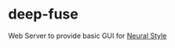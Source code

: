 # deep-fuse

Web Server to provide basic GUI for [Neural Style](https://github.com/jcjohnson/neural-style)
